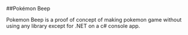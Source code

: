 ##Pokémon Beep

Pokemon Beep is a proof of concept of making pokemon game without using any library except for .NET on a c# console app.